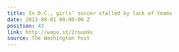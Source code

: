 ```yaml
---
title: In D.C., girls’ soccer stalled by lack of teams
date: 2013-08-01 00:00:00 Z
position: 43
link: http://wapo.st/2rouo9s
source: The Washington Post
---
```


